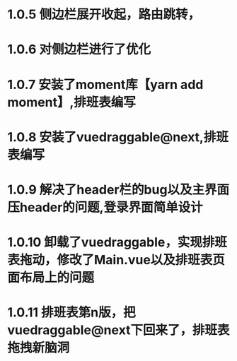 # 1.0.5 侧边栏展开收起，路由跳转，
# 1.0.6 对侧边栏进行了优化
# 1.0.7 安装了moment库【yarn add moment】,排班表编写
# 1.0.8 安装了vuedraggable@next,排班表编写
# 1.0.9 解决了header栏的bug以及主界面压header的问题,登录界面简单设计
# 1.0.10 卸载了vuedraggable，实现排班表拖动，修改了Main.vue以及排班表页面布局上的问题
# 1.0.11 排班表第n版，把vuedraggable@next下回来了，排班表拖拽新脑洞
